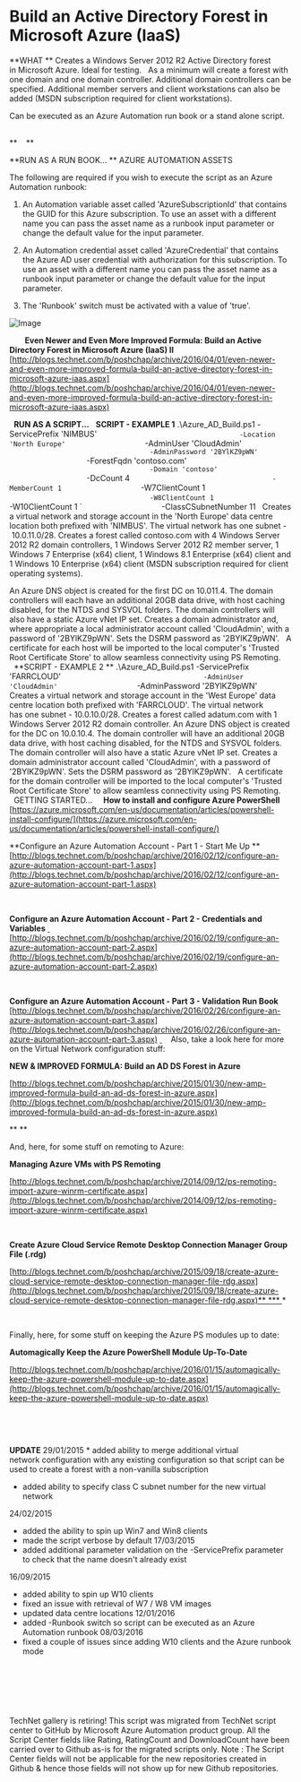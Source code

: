 ﻿Build an Active Directory Forest in Microsoft Azure (IaaS)
==========================================================

            
**WHAT **
Creates a Windows Server 2012 R2 Active Directory forest in Microsoft Azure. Ideal for testing.
 
As a minimum will create a forest with one domain and one domain controller. Additional domain controllers can be specified. Additional member servers and client workstations can also be added (MSDN subscription required for client workstations).

Can be executed as an Azure Automation run book or a stand alone script.
 
 

**    **



**RUN AS A RUN BOOK... **
AZURE AUTOMATION ASSETS
 

The following are required if you wish to execute the script as an Azure Automation runbook:
 

1. An Automation variable asset called 'AzureSubscriptionId' that contains the GUID for this Azure subscription. To use an asset with a different name you can pass the asset name as a runbook input parameter or change the default value for the input parameter.
 

2. An Automation credential asset called 'AzureCredential' that contains the Azure AD user credential with authorization for this subscription. To use an asset with a different name you can pass the asset name as a runbook input parameter or change the
 default value for the input parameter.
 
3. The 'Runbook' switch must be activated with a value of 'true'.
 

![Image](https://github.com/azureautomation/build-an-active-directory-forest-in-microsoft-azure-(iaas)/raw/master/capture116.png)

 
  
 
**Even Newer and Even More Improved Formula: Build an Active Directory Forest in Microsoft Azure (IaaS) II**
 
[http://blogs.technet.com/b/poshchap/archive/2016/04/01/even-newer-and-even-more-improved-formula-build-an-active-directory-forest-in-microsoft-azure-iaas.aspx](http://blogs.technet.com/b/poshchap/archive/2016/04/01/even-newer-and-even-more-improved-formula-build-an-active-directory-forest-in-microsoft-azure-iaas.aspx)
 

 
**RUN AS A SCRIPT...**
 
**SCRIPT - EXAMPLE 1**
.\Azure_AD_Build.ps1 -ServicePrefix 'NIMBUS' `
                                   -Location 'North Europe' `
                                   -AdminUser 'CloudAdmin' `
                                   -AdminPassword '2BYlKZ9pWN' `
                                   -ForestFqdn 'contoso.com' `
                                   -Domain 'contoso' `
                                   -DcCount 4 `
                                   -MemberCount 1 `
                                   -W7ClientCount 1 `
                                   -W8ClientCount 1 `
                                   -W10ClientCount 1 `
                                   -ClassCSubnetNumber 11
 
Creates a virtual network and storage account in the 'North Europe' data centre location both prefixed with 'NIMBUS'. The virtual network has one subnet - 10.0.11.0/28.
Creates a forest called contoso.com with 4 Windows Server 2012 R2 domain controllers, 1 Windows Server 2012 R2 member server, 1 Windows 7 Enterprise (x64) client, 1 Windows 8.1 Enterprise (x64) client and 1 Windows 10 Enterprise (x64) client (MSDN
 subscription required for client operating systems).

An Azure DNS object is created for the first DC on 10.011.4. The domain controllers will each have an additional 20GB data drive, with host caching disabled, for the NTDS and SYSVOL folders. The domain controllers will also have a static Azure vNet IP
 set. Creates a domain administrator and, where appropriate a local administrator account called 'CloudAdmin', with a password of '2BYlKZ9pWN'. Sets the DSRM password as '2BYlKZ9pWN'.
 
A certificate for each host will be imported to the local computer's 'Trusted Root Certificate Store' to allow seamless connectivity using PS Remoting.
 
 
 
**SCRIPT - EXAMPLE 2 **
.\Azure_AD_Build.ps1 -ServicePrefix 'FARRCLOUD' `
                                   -AdminUser 'CloudAdmin' `
                                   -AdminPassword '2BYlKZ9pWN'
 
Creates a virtual network and storage account in the 'West Europe' data centre location both prefixed with 'FARRCLOUD'. The virtual network has one subnet - 10.0.10.0/28.
Creates a forest called adatum.com with 1 Windows Server 2012 R2 domain controller. An Azure DNS object is created for the DC on 10.0.10.4. The domain controller will have an additional 20GB data drive, with host caching disabled, for the NTDS and SYSVOL
 folders. The domain controller will also have a static Azure vNet IP set. Creates a domain administrator account called 'CloudAdmin', with a password of '2BYlKZ9pWN'. Sets the DSRM password as '2BYlKZ9pWN'.
 
A certificate for the domain controller will be imported to the local computer's 'Trusted Root Certificate Store' to allow seamless connectivity using PS Remoting.
 
 
 
GETTING STARTED... 
  
**How to install and configure Azure PowerShell**
 
[https://azure.microsoft.com/en-us/documentation/articles/powershell-install-configure/](https://azure.microsoft.com/en-us/documentation/articles/powershell-install-configure/)
 
 
 

**Configure an Azure Automation Account - Part 1 - Start Me Up
**
[http://blogs.technet.com/b/poshchap/archive/2016/02/12/configure-an-azure-automation-account-part-1.aspx](http://blogs.technet.com/b/poshchap/archive/2016/02/12/configure-an-azure-automation-account-part-1.aspx)


 
 

**Configure an Azure Automation Account - Part 2 - Credentials and Variables**
[ ](http://blogs.technet.com/b/poshchap/archive/2016/02/19/configure-an-azure-automation-account-part-2.aspx)
[http://blogs.technet.com/b/poshchap/archive/2016/02/19/configure-an-azure-automation-account-part-2.aspx](http://blogs.technet.com/b/poshchap/archive/2016/02/19/configure-an-azure-automation-account-part-2.aspx)
 

  

**Configure an Azure Automation Account - Part 3 - Validation Run Book**
 
[http://blogs.technet.com/b/poshchap/archive/2016/02/26/configure-an-azure-automation-account-part-3.aspx](http://blogs.technet.com/b/poshchap/archive/2016/02/26/configure-an-azure-automation-account-part-3.aspx)
[ ](http://blogs.technet.com/b/poshchap/archive/2016/02/26/configure-an-azure-automation-account-part-3.aspx)
  
Also, take a look here for more on the Virtual Network configuration stuff:

**NEW & IMPROVED FORMULA: Build an AD DS Forest in Azure**

[http://blogs.technet.com/b/poshchap/archive/2015/01/30/new-amp-improved-formula-build-an-ad-ds-forest-in-azure.aspx](http://blogs.technet.com/b/poshchap/archive/2015/01/30/new-amp-improved-formula-build-an-ad-ds-forest-in-azure.aspx)

** **

And, here, for some stuff on remoting to Azure:

**Managing Azure VMs with PS Remoting**

[http://blogs.technet.com/b/poshchap/archive/2014/09/12/ps-remoting-import-azure-winrm-certificate.aspx](http://blogs.technet.com/b/poshchap/archive/2014/09/12/ps-remoting-import-azure-winrm-certificate.aspx)

 

**Create Azure Cloud Service Remote Desktop Connection Manager Group File (.rdg)**

[http://blogs.technet.com/b/poshchap/archive/2015/09/18/create-azure-cloud-service-remote-desktop-connection-manager-file-rdg.aspx](http://blogs.technet.com/b/poshchap/archive/2015/09/18/create-azure-cloud-service-remote-desktop-connection-manager-file-rdg.aspx)** *** *

 

Finally, here, for some stuff on keeping the Azure PS modules up to date:

**Automagically Keep the Azure PowerShell Module Up-To-Date**

[http://blogs.technet.com/b/poshchap/archive/2016/01/15/automagically-keep-the-azure-powershell-module-up-to-date.aspx](http://blogs.technet.com/b/poshchap/archive/2016/01/15/automagically-keep-the-azure-powershell-module-up-to-date.aspx)

 

 

**UPDATE**
29/01/2015
* added ability to merge additional virtual network configuration with any existing configuration so that script can be used to create a forest with a non-vanilla subscription
* added ability to specify class C subnet number for the new virtual network

24/02/2015
* added the ability to spin up Win7 and Win8 clients
* made the script verbose by default
17/03/2015
* added additional parameter validation on the -ServicePrefix parameter to check that the name doesn't already exist

16/09/2015
* added ability to spin up W10 clients
* fixed an issue with retrieval of W7 / W8 VM images
* updated data centre locations
12/01/2016
* added -Runbook switch so script can be executed as an Azure Automation runbook
08/03/2016
* fixed a couple of issues since adding W10 clients and the Azure runbook mode

 



 

 




        
    
TechNet gallery is retiring! This script was migrated from TechNet script center to GitHub by Microsoft Azure Automation product group. All the Script Center fields like Rating, RatingCount and DownloadCount have been carried over to Github as-is for the migrated scripts only. Note : The Script Center fields will not be applicable for the new repositories created in Github & hence those fields will not show up for new Github repositories.
